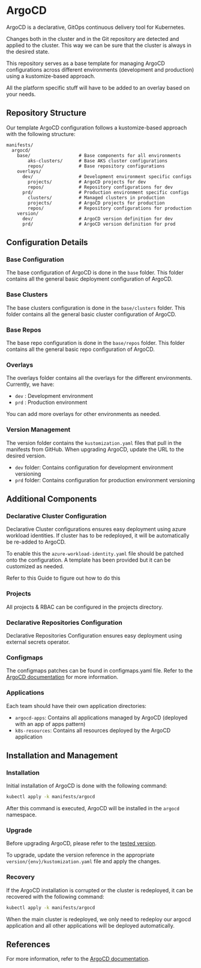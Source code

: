 # ArgoCD

ArgoCD is a declarative, GitOps continuous delivery tool for Kubernetes.

Changes both in the cluster and in the Git repository are detected and applied to the cluster.
This way we can be sure that the cluster is always in the desired state.

This repository serves as a base template for managing ArgoCD configurations across different environments (development and production) using a kustomize-based approach.

All the platform specific stuff will have to be added to an overlay based on your needs.

## Repository Structure

Our template ArgoCD configuration follows a kustomize-based approach with the following structure:

```
manifests/
  argocd/
    base/                  # Base components for all environments
        aks-clusters/      # Base AKS cluster configurations
        repos/             # Base repository configurations
    overlays/
      dev/                 # Development environment specific configs
        projects/          # ArgoCD projects for dev
        repos/             # Repository configurations for dev
      prd/                 # Production environment specific configs
        clusters/          # Managed clusters in production
        projects/          # ArgoCD projects for production
        repos/             # Repository configurations for production
    version/
      dev/                 # ArgoCD version definition for dev
      prd/                 # ArgoCD version definition for prod
```

## Configuration Details

### Base Configuration
The base configuration of ArgoCD is done in the `base` folder.
This folder contains all the general basic deployment configuration of ArgoCD.

### Base Clusters
The base clusters configuration is done in the `base/clusters` folder.
This folder contains all the general basic cluster configuration of ArgoCD.

### Base Repos
The base repo configuration is done in the `base/repos` folder.
This folder contains all the general basic repo configuration of ArgoCD.

### Overlays
The overlays folder contains all the overlays for the different environments.
Currently, we have:
- `dev` : Development environment
- `prd` : Production environment

You can add more overlays for other environments as needed.

### Version Management
The version folder contains the `kustomization.yaml` files that pull in the manifests from GitHub. When upgrading ArgoCD, update the URL to the desired version.
- `dev` folder: Contains configuration for development environment versioning
- `prd` folder: Contains configuration for production environment versioning

## Additional Components

### Declarative Cluster Configuration

Declarative Cluster configurations ensures easy deployment using azure workload identities. If cluster has to be redeployed, it will be automatically be re-added to ArgoCD.

To enable this the `azure-workload-identity.yaml` file should be patched onto the configuration. A template has been provided but it can be customized as needed.

Refer to this Guide to figure out how to do this

### Projects
All projects & RBAC can be configured in the projects directory.

### Declarative Repositories Configuration
Declarative Repositories Configuration ensures easy deployment using external secrets operator.

### Configmaps
The configmaps patches can be found in configmaps.yaml file.
Refer to the [ArgoCD documentation](https://argoproj.github.io/argo-cd/operator-manual/cluster-bootstrapping/) for more information.

### Applications
Each team should have their own application directories:
- `argocd-apps`: Contains all applications managed by ArgoCD (deployed with an app of apps pattern)
- `k8s-resources`: Contains all resources deployed by the ArgoCD application

## Installation and Management

### Installation

Initial installation of ArgoCD is done with the following command:

```bash
kubectl apply -k manifests/argocd
```
After this command is executed, ArgoCD will be installed in the `argocd` namespace.

### Upgrade
Before upgrading ArgoCD, please refer to the [tested version](https://argo-cd.readthedocs.io/en/stable/operator-manual/installation/#supported-versions).

To upgrade, update the version reference in the appropriate `version/{env}/kustomization.yaml` file and apply the changes.

### Recovery
If the ArgoCD installation is corrupted or the cluster is redeployed, it can be recovered with the following command:

```bash
kubectl apply -k manifests/argocd
```
When the main cluster is redeployed, we only need to redeploy our argocd application and all other applications will be deployed automatically.

## References

For more information, refer to the [ArgoCD documentation](https://argoproj.github.io/argo-cd/operator-manual/cluster-bootstrapping/).
